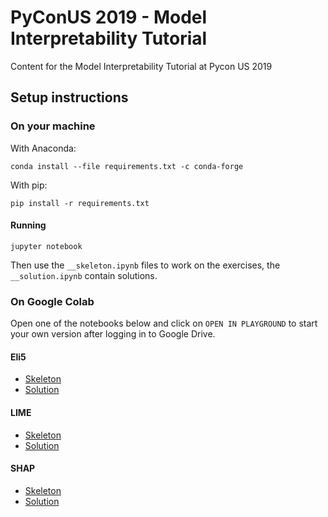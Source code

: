 # PyConUS 2019 - Model Interpretability Tutorial

Content for the Model Interpretability Tutorial at Pycon US 2019

## Setup instructions

### On your machine

With Anaconda:

```
conda install --file requirements.txt -c conda-forge
```

With pip:

```
pip install -r requirements.txt
```

#### Running

```
jupyter notebook
```

Then use the `__skeleton.ipynb` files to work on the exercises, the `__solution.ipynb` contain solutions.

### On Google Colab

Open one of the notebooks below and click on `OPEN IN PLAYGROUND` to start your own version after logging in to Google Drive.

#### Eli5

* [Skeleton](https://colab.research.google.com/drive/1GR_f_JleA56tXqmWq-3SiA1LVfXxD0c3)
* [Solution](https://colab.research.google.com/drive/1jz9V3dnQAr4Cya7WwkThqGVLtgpOPz9l)

#### LIME

* [Skeleton](https://colab.research.google.com/drive/1P03WmBPiGnLDViJAFlKrlaKOS7y0JLbO)
* [Solution](https://colab.research.google.com/drive/1aCJ7WDDF8y9xipCN5gGZh0UMg87HDa2Z)

#### SHAP

* [Skeleton](https://colab.research.google.com/drive/17mb1ZIZDQpFYKpbU0IeY82NvG2UMXV0n)
* [Solution](https://colab.research.google.com/drive/16NamrDrTKHNNhAO4N0f_8VSUDCEelrcF)
